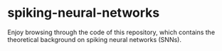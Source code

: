 # spiking-neural-networks

Enjoy browsing through the code of this repository, which contains the theoretical background on spiking neural networks (SNNs). 